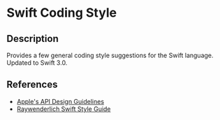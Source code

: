 # Swift Coding Style
## Description
Provides a few general coding style suggestions for the Swift language. Updated to Swift 3.0. 

## References
* [Apple's API Design Guidelines](https://swift.org/documentation/api-design-guidelines/)
* [Raywenderlich Swift Style Guide](https://github.com/raywenderlich/swift-style-guide)


